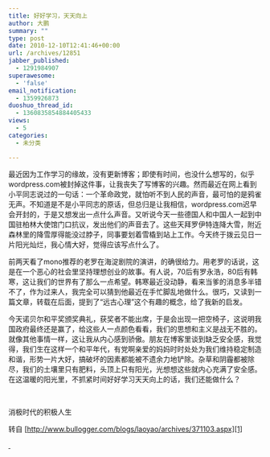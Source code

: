 ```yaml
---
title: 好好学习，天天向上
author: 大鹏
summary: ""
type: post
date: 2010-12-10T12:41:46+00:00
url: /archives/12851
jabber_published:
  - 1291984907
superawesome:
  - 'false'
email_notification:
  - 1359926873
duoshuo_thread_id:
  - 1360835854884405433
views:
  - 5
categories:
  - 未分类

---
```

最近因为工作学习的缘故，没有更新博客；即使有时间，也没什么想写的，似乎wordpress.com被封掉这件事，让我丧失了写博客的兴趣。然而最近在网上看到小平同志说过的一句话：一个革命政党，就怕听不到人民的声音，最可怕的是鸦雀无声。不知道是不是小平同志的原话，但总归是让我相信，wordpress.com迟早会开封的，于是又想发出一点什么声音。又听说今天一些德国人和中国人一起到中国驻柏林大使馆门口抗议，发出他们的声音去了。这些天拜罗伊特连降大雪，附近森林里的降雪厚得能没过脖子，同事要划着雪橇到站上工作。今天终于拨云见日一片阳光灿烂，我心情大好，觉得应该写点什么了。

前两天看了mono推荐的老罗在海淀剧院的演讲，的确很给力。用老罗的话说，这是在一个恶心的社会里坚持理想创业的故事。有人说，70后有罗永浩，80后有韩寒，这让我们的世界有了那么一点希望。韩寒最近没动静，看来当爹的消息多半错不了，作为过来人，我完全可以猜到他最近在手忙脚乱地做什么。很巧，又读到一篇文章，转载在后面，提到了“远古心理”这个有趣的概念，给了我新的启发。

今天诺贝尔和平奖颁奖典礼，获奖者不能出席，于是会出现一把空椅子，这说明我国政府最终还是赢了，给这些人一点颜色看看，我们的思想和主义是战无不胜的。就像其他事情一样，这让我从内心感到骄傲。朋友在博客里谈到缺乏安全感，我觉得，我们生在这样一个和平年代，有党啊亲爱的妈妈时时处处为我们维持稳定制造和谐，形势一片大好，搞破坏的因素都能被不遗余力地铲除。杂草和阴霾都被除尽，我们的土壤里只有肥料，头顶上只有阳光，光想想这些就内心充满了安全感。在这温暖的阳光里，不抓紧时间好好学习天天向上的话，我们还能做什么？

&nbsp;

消极时代的积极人生

转自 [http://www.bullogger.com/blogs/laoyao/archives/371103.aspx][1]

[ ][2]

 [1]: http://www.bullogger.com/blogs/laoyao/archives/371103.aspx "http://www.bullogger.com/blogs/laoyao/archives/371103.aspx"
 [2]: http://www.bullogger.com/users/laoyao/
